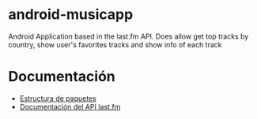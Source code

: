 # android-musicapp
Android Application based in the last.fm API. Does allow get top tracks by country, show user's favorites tracks and show info of each track

# Documentación
* [Estructura de paquetes](/docs/STRUCTURE.md)
* [Documentación del API last.fm](https://www.last.fm/api)
